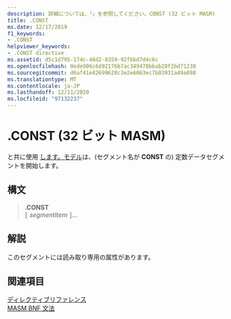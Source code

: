 ```yaml
---
description: 詳細については、「」を参照してください。CONST (32 ビット MASM)
title: .CONST
ms.date: 12/17/2019
f1_keywords:
- .CONST
helpviewer_keywords:
- .CONST directive
ms.assetid: d5c1d795-174c-48d2-8359-92fbbd7d4c6c
ms.openlocfilehash: 0ede906c6d92176b7ac349478bbab28f2bd71238
ms.sourcegitcommit: d6af41e42699628c3e2e6063ec7b03931a49a098
ms.translationtype: MT
ms.contentlocale: ja-JP
ms.lasthandoff: 12/11/2020
ms.locfileid: "97132237"
---
```

# <a name="const-32-bit-masm"></a>.CONST (32 ビット MASM)

と共に使用 [します。モデル](dot-model.md)は、(セグメント名が **CONST** の) 定数データセグメントを開始します。

## <a name="syntax"></a>構文

> **.CONST**\
> ⟦ *segmentItem* ⟧...

## <a name="remarks"></a>解説

このセグメントには読み取り専用の属性があります。

## <a name="see-also"></a>関連項目

[ディレクティブリファレンス](directives-reference.md)\
[MASM BNF 文法](masm-bnf-grammar.md)
